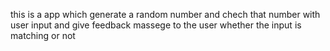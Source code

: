 this is a app which generate a random number and chech that number with user input and give feedback massege to the user whether the input is matching or not
